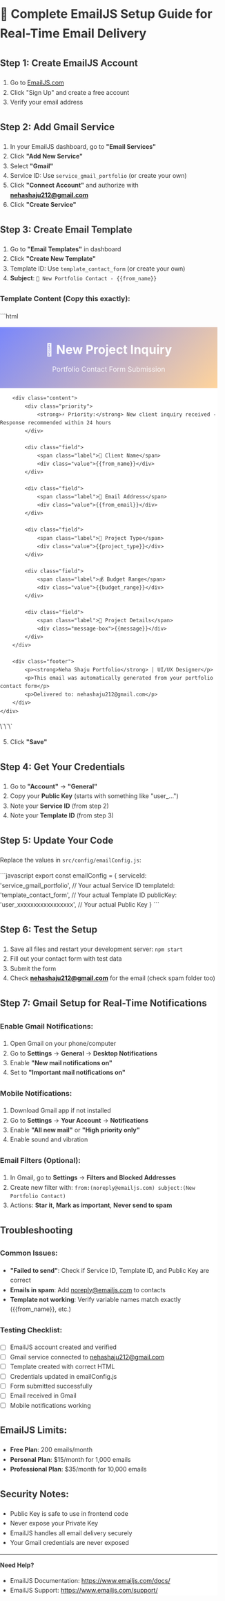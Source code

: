 # 📧 Complete EmailJS Setup Guide for Real-Time Email Delivery

## Step 1: Create EmailJS Account
1. Go to [EmailJS.com](https://www.emailjs.com/)
2. Click "Sign Up" and create a free account
3. Verify your email address

## Step 2: Add Gmail Service
1. In your EmailJS dashboard, go to **"Email Services"**
2. Click **"Add New Service"**
3. Select **"Gmail"**
4. Service ID: Use `service_gmail_portfolio` (or create your own)
5. Click **"Connect Account"** and authorize with **nehashaju212@gmail.com**
6. Click **"Create Service"**

## Step 3: Create Email Template
1. Go to **"Email Templates"** in dashboard
2. Click **"Create New Template"**
3. Template ID: Use `template_contact_form` (or create your own)
4. **Subject**: `🎨 New Portfolio Contact - {{from_name}}`

### Template Content (Copy this exactly):
\`\`\`html
<!DOCTYPE html>
<html>
<head>
    <style>
        body { font-family: 'Inter', Arial, sans-serif; line-height: 1.6; color: #333; margin: 0; padding: 0; }
        .container { max-width: 600px; margin: 0 auto; background: #ffffff; }
        .header { background: linear-gradient(135deg, #7A87FB 0%, #FFD49C 100%); padding: 30px 20px; text-align: center; color: white; }
        .header h1 { margin: 0; font-size: 28px; font-weight: 700; }
        .header p { margin: 10px 0 0 0; opacity: 0.9; font-size: 16px; }
        .content { padding: 30px 20px; background: #f8f9fa; }
        .field { margin-bottom: 25px; }
        .label { font-weight: 600; color: #7A87FB; display: block; margin-bottom: 8px; font-size: 14px; text-transform: uppercase; letter-spacing: 0.5px; }
        .value { background: white; padding: 15px; border-radius: 8px; border-left: 4px solid #7A87FB; font-size: 16px; box-shadow: 0 2px 4px rgba(0,0,0,0.1); }
        .message-box { background: white; padding: 20px; border-radius: 8px; border: 1px solid #e9ecef; margin-top: 10px; line-height: 1.6; box-shadow: 0 2px 4px rgba(0,0,0,0.1); }
        .footer { text-align: center; padding: 20px; background: #343a40; color: white; font-size: 12px; }
        .footer p { margin: 5px 0; }
        .priority { background: #fff3cd; border: 1px solid #ffeaa7; padding: 15px; border-radius: 8px; margin-bottom: 20px; }
        .priority strong { color: #856404; }
    </style>
</head>
<body>
    <div class="container">
        <div class="header">
            <h1>🎨 New Project Inquiry</h1>
            <p>Portfolio Contact Form Submission</p>
        </div>
        
        <div class="content">
            <div class="priority">
                <strong>⚡ Priority:</strong> New client inquiry received - Response recommended within 24 hours
            </div>
            
            <div class="field">
                <span class="label">👤 Client Name</span>
                <div class="value">{{from_name}}</div>
            </div>
            
            <div class="field">
                <span class="label">📧 Email Address</span>
                <div class="value">{{from_email}}</div>
            </div>
            
            <div class="field">
                <span class="label">🎯 Project Type</span>
                <div class="value">{{project_type}}</div>
            </div>
            
            <div class="field">
                <span class="label">💰 Budget Range</span>
                <div class="value">{{budget_range}}</div>
            </div>
            
            <div class="field">
                <span class="label">💬 Project Details</span>
                <div class="message-box">{{message}}</div>
            </div>
        </div>
        
        <div class="footer">
            <p><strong>Neha Shaju Portfolio</strong> | UI/UX Designer</p>
            <p>This email was automatically generated from your portfolio contact form</p>
            <p>Delivered to: nehashaju212@gmail.com</p>
        </div>
    </div>
</body>
</html>
\`\`\`

5. Click **"Save"**

## Step 4: Get Your Credentials
1. Go to **"Account"** → **"General"**
2. Copy your **Public Key** (starts with something like "user_...")
3. Note your **Service ID** (from step 2)
4. Note your **Template ID** (from step 3)

## Step 5: Update Your Code
Replace the values in `src/config/emailConfig.js`:

\`\`\`javascript
export const emailConfig = {
  serviceId: 'service_gmail_portfolio', // Your actual Service ID
  templateId: 'template_contact_form',   // Your actual Template ID
  publicKey: 'user_xxxxxxxxxxxxxxxxx',   // Your actual Public Key
}
\`\`\`

## Step 6: Test the Setup
1. Save all files and restart your development server: `npm start`
2. Fill out your contact form with test data
3. Submit the form
4. Check **nehashaju212@gmail.com** for the email (check spam folder too)

## Step 7: Gmail Setup for Real-Time Notifications

### Enable Gmail Notifications:
1. Open Gmail on your phone/computer
2. Go to **Settings** → **General** → **Desktop Notifications**
3. Enable **"New mail notifications on"**
4. Set to **"Important mail notifications on"**

### Mobile Notifications:
1. Download Gmail app if not installed
2. Go to **Settings** → **Your Account** → **Notifications**
3. Enable **"All new mail"** or **"High priority only"**
4. Enable sound and vibration

### Email Filters (Optional):
1. In Gmail, go to **Settings** → **Filters and Blocked Addresses**
2. Create new filter with: `from:(noreply@emailjs.com) subject:(New Portfolio Contact)`
3. Actions: **Star it**, **Mark as important**, **Never send to spam**

## Troubleshooting

### Common Issues:
- **"Failed to send"**: Check if Service ID, Template ID, and Public Key are correct
- **Emails in spam**: Add noreply@emailjs.com to contacts
- **Template not working**: Verify variable names match exactly ({{from_name}}, etc.)

### Testing Checklist:
- [ ] EmailJS account created and verified
- [ ] Gmail service connected to nehashaju212@gmail.com
- [ ] Template created with correct HTML
- [ ] Credentials updated in emailConfig.js
- [ ] Form submitted successfully
- [ ] Email received in Gmail
- [ ] Mobile notifications working

## EmailJS Limits:
- **Free Plan**: 200 emails/month
- **Personal Plan**: $15/month for 1,000 emails
- **Professional Plan**: $35/month for 10,000 emails

## Security Notes:
- Public Key is safe to use in frontend code
- Never expose your Private Key
- EmailJS handles all email delivery securely
- Your Gmail credentials are never exposed

---

**Need Help?** 
- EmailJS Documentation: https://www.emailjs.com/docs/
- EmailJS Support: https://www.emailjs.com/support/
